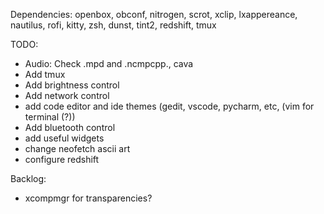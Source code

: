 Dependencies:
openbox, obconf, nitrogen, scrot, xclip, lxappereance, nautilus, rofi, kitty, zsh, dunst, tint2, redshift, tmux


TODO:
- Audio: Check .mpd and .ncmpcpp., cava
- Add tmux
- Add brightness control
- Add network control
- add code editor and ide themes (gedit, vscode, pycharm, etc, (vim for terminal (?))
- Add bluetooth control
- add useful widgets
- change neofetch ascii art
- configure redshift

Backlog:
- xcompmgr for transparencies?
